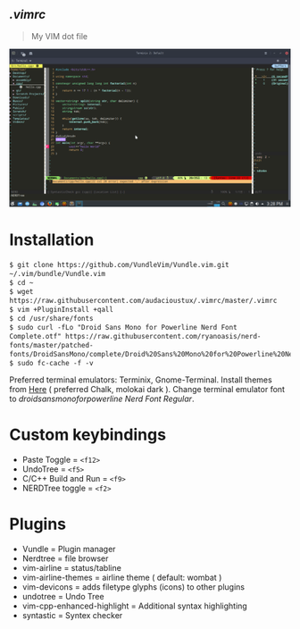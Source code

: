 ***.vimrc***
------

> My VIM dot file

![Terminix - molokai dark](https://raw.githubusercontent.com/audacioustux/.vimrc/master/Screenshot_20160904_152902.png "Terminix - molokai dark")

# Installation
    $ git clone https://github.com/VundleVim/Vundle.vim.git ~/.vim/bundle/Vundle.vim
    $ cd ~
    $ wget https://raw.githubusercontent.com/audacioustux/.vimrc/master/.vimrc
    $ vim +PluginInstall +qall
    $ cd /usr/share/fonts
    $ sudo curl -fLo "Droid Sans Mono for Powerline Nerd Font Complete.otf" https://raw.githubusercontent.com/ryanoasis/nerd-fonts/master/patched-fonts/DroidSansMono/complete/Droid%20Sans%20Mono%20for%20Powerline%20Nerd%20Font%20Complete.otf
    $ sudo fc-cache -f -v

Preferred terminal emulators: Terminix, Gnome-Terminal. Install themes from [Here](https://github.com/Mayccoll/Gogh "https://github.com/Mayccoll/Gogh") ( preferred Chalk, molokai dark ). Change terminal emulator font to *droidsansmonoforpowerline Nerd Font Regular*.

# Custom keybindings
 - Paste Toggle = `<f12>`
 - UndoTree = `<f5>`
 - C/C++ Build and Run = `<f9>`
 - NERDTree toggle = `<f2>`

# Plugins
 - Vundle = Plugin manager
 - Nerdtree = file browser
 - vim-airline =  status/tabline
 - vim-airline-themes = airline theme ( default: wombat )
 - vim-devicons = adds filetype glyphs (icons) to other plugins
 - undotree = Undo Tree
 - vim-cpp-enhanced-highlight = Additional syntax highlighting
 - syntastic = Syntex checker
